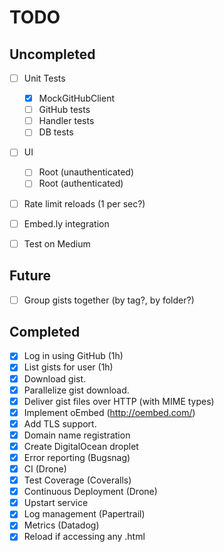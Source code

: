 TODO
====

## Uncompleted

- [ ] Unit Tests
  - [x] MockGitHubClient
  - [ ] GitHub tests
  - [ ] Handler tests
  - [ ] DB tests
- [ ] UI
  - [ ] Root (unauthenticated)
  - [ ] Root (authenticated)
- [ ] Rate limit reloads (1 per sec?)
- [ ] Embed.ly integration
- [ ] Test on Medium


## Future

- [ ] Group gists together (by tag?, by folder?)


## Completed

- [x] Log in using GitHub (1h)
- [x] List gists for user (1h)
- [x] Download gist.
- [x] Parallelize gist download.
- [x] Deliver gist files over HTTP (with MIME types)
- [x] Implement oEmbed (http://oembed.com/)
- [x] Add TLS support.
- [x] Domain name registration
- [x] Create DigitalOcean droplet
- [x] Error reporting (Bugsnag)
- [x] CI (Drone)
- [x] Test Coverage (Coveralls)
- [x] Continuous Deployment (Drone)
- [x] Upstart service
- [x] Log management (Papertrail)
- [x] Metrics (Datadog)
- [x] Reload if accessing any .html
